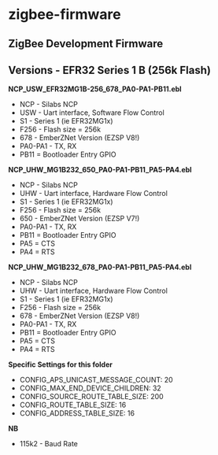 # zigbee-firmware
## ZigBee Development Firmware

## Versions - EFR32 Series 1 B (256k Flash)

__NCP_USW_EFR32MG1B-256_678_PA0-PA1-PB11.ebl__
* NCP - Silabs NCP
* USW - Uart interface, Software Flow Control 
* S1 - Series 1 (ie EFR32MG1x)
* F256 - Flash size = 256k
* 678 - EmberZNet Version (EZSP V8!)
* PA0-PA1 - TX, RX
* PB11 = Bootloader Entry GPIO

__NCP_UHW_MG1B232_650_PA0-PA1-PB11_PA5-PA4.ebl__
* NCP - Silabs NCP
* UHW - Uart interface, Hardware Flow Control 
* S1 - Series 1 (ie EFR32MG1x)
* F256 - Flash size = 256k
* 650 - EmberZNet Version (EZSP V7!)
* PA0-PA1 - TX, RX
* PB11 = Bootloader Entry GPIO
* PA5 = CTS
* PA4 = RTS

__NCP_UHW_MG1B232_678_PA0-PA1-PB11_PA5-PA4.ebl__
* NCP - Silabs NCP
* UHW - Uart interface, Hardware Flow Control 
* S1 - Series 1 (ie EFR32MG1x)
* F256 - Flash size = 256k
* 678 - EmberZNet Version (EZSP V8!)
* PA0-PA1 - TX, RX
* PB11 = Bootloader Entry GPIO
* PA5 = CTS
* PA4 = RTS
  
__Specific Settings for this folder__
* CONFIG_APS_UNICAST_MESSAGE_COUNT:  20 
* CONFIG_MAX_END_DEVICE_CHILDREN:    32
* CONFIG_SOURCE_ROUTE_TABLE_SIZE:    200 
* CONFIG_ROUTE_TABLE_SIZE:           16 
* CONFIG_ADDRESS_TABLE_SIZE:         16 

__NB__
* 115k2 - Baud Rate
